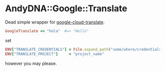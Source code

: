 # AndyDNA::Google::Translate

Dead simple wrapper for [google-cloud-translate](https://rubygems.org/gems/google-cloud-translate/).

```ruby
GoogleTranslate << "hola"  #=> "Hello"
```

set
```ruby
ENV["TRANSLATE_CREDENTIALS"] = File.expand_path("some/where/credentials.json")
ENV["TRANSLATE_PROJECT"]     = "project_name"
```
however you may please.

